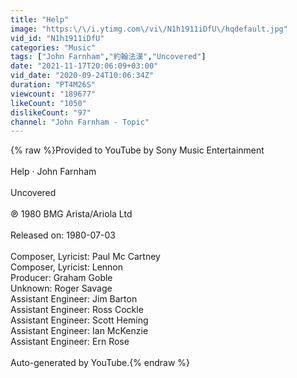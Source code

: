 ```yaml
---
title: "Help"
image: "https:\/\/i.ytimg.com\/vi\/N1h1911iDfU\/hqdefault.jpg"
vid_id: "N1h1911iDfU"
categories: "Music"
tags: ["John Farnham","約翰法漢","Uncovered"]
date: "2021-11-17T20:06:09+03:00"
vid_date: "2020-09-24T10:06:34Z"
duration: "PT4M26S"
viewcount: "189677"
likeCount: "1050"
dislikeCount: "97"
channel: "John Farnham - Topic"
---
```

{% raw %}Provided to YouTube by Sony Music Entertainment<br /><br />Help · John Farnham<br /><br />Uncovered<br /><br />℗ 1980 BMG Arista/Ariola Ltd<br /><br />Released on: 1980-07-03<br /><br />Composer, Lyricist: Paul Mc Cartney<br />Composer, Lyricist: Lennon<br />Producer: Graham Goble<br />Unknown: Roger Savage<br />Assistant  Engineer: Jim Barton<br />Assistant  Engineer: Ross Cockle<br />Assistant  Engineer: Scott Heming<br />Assistant  Engineer: Ian McKenzie<br />Assistant  Engineer: Ern Rose<br /><br />Auto-generated by YouTube.{% endraw %}
